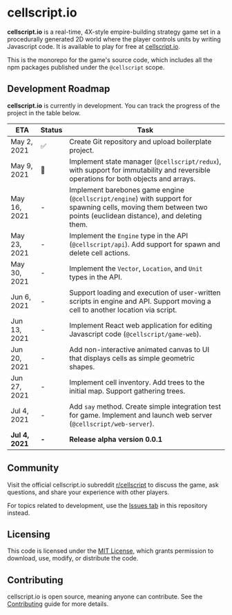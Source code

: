 # cellscript.io
**cellscript.io** is a real-time, 4X-style empire-building strategy game set in a procedurally generated 2D world where the player controls units by writing Javascript code. It is available to play for free at [cellscript.io](https://cellscript.io).

This is the monorepo for the game's source code, which includes all the npm packages published under the `@cellscript` scope.

## Development Roadmap
**cellscript.io** is currently in development. You can track the progress of the project in the table below.

|ETA|Status|Task|
|---|---|---|
|May 2, 2021|✅|Create Git repository and upload boilerplate project.
|May 9, 2021|🚧|Implement state manager (`@cellscript/redux`), with support for immutability and reversible operations for both objects and arrays.
|May 16, 2021|-|Implement barebones game engine (`@cellscript/engine`) with support for spawning cells, moving them between two points (euclidean distance), and deleting them.
|May 23, 2021|-|Implement the `Engine` type in the API (`@cellscript/api`). Add support for spawn and delete cell actions.
|May 30, 2021|-|Implement the `Vector`, `Location`, and `Unit` types in the API.
|Jun 6, 2021|-|Support loading and execution of user-written scripts in engine and API. Support moving a cell to another location via script.
|Jun 13, 2021|-|Implement React web application for editing Javascript code (`@cellscript/game-web`).
|Jun 20, 2021|-|Add non-interactive animated canvas to UI that displays cells as simple geometric shapes.
|Jun 27, 2021|-|Implement cell inventory. Add trees to the initial map. Support gathering trees. 
|Jul 4, 2021|-|Add `say` method. Create simple integration test for game. Implement and launch web server (`@cellscript/web-server`).
|**Jul 4, 2021**|**-**|**Release alpha version 0.0.1**

## Community
Visit the official cellscript.io subreddit [r/cellscript](https://www.reddit.com/r/cellscript/) to discuss the game, ask questions, and share your experience with other players.

For topics related to development, use the [Issues tab](https://github.com/tyhurson/cellscript.io/issues) in this repository instead.

## Licensing
This code is licensed under the [MIT License](./LICENSE), which grants permission to download, use, modify, or distribute the code.

## Contributing
cellscript.io is open source, meaning anyone can contribute. See the [Contributing](docs/contributing.md) guide for more details.
